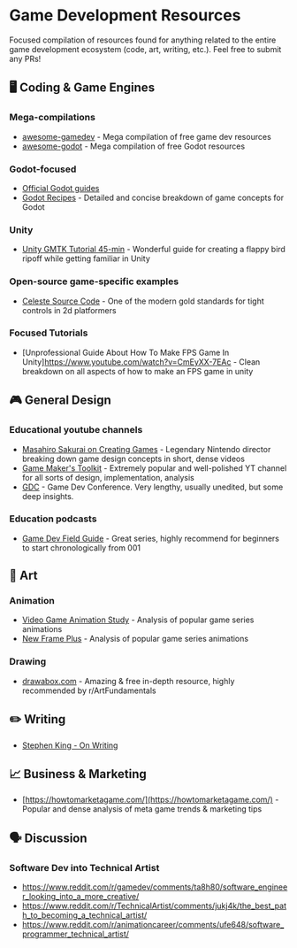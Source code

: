 # Game Development Resources

Focused compilation of resources found for anything related to the entire game development ecosystem (code, art, writing, etc.). Feel free to submit any PRs!

## 🖥️ Coding & Game Engines

### Mega-compilations
- [awesome-gamedev](https://github.com/Calinou/awesome-gamedev) - Mega compilation of free game dev resources
- [awesome-godot](https://github.com/godotengine/awesome-godot) - Mega compilation of free Godot resources

### Godot-focused

- [Official Godot guides](https://docs.godotengine.org/en/stable/getting_started/introduction/index.html)
- [Godot Recipes](https://kidscancode.org/godot_recipes/3.x/) - Detailed and concise breakdown of game concepts for Godot

### Unity
- [Unity GMTK Tutorial 45-min](https://www.youtube.com/watch?v=XtQMytORBmM) - Wonderful guide for creating a flappy bird ripoff while getting familiar in Unity

### Open-source game-specific examples
- [Celeste Source Code](https://github.com/NoelFB/Celeste) - One of the modern gold standards for tight controls in 2d platformers

### Focused Tutorials
- [Unprofessional Guide About How To Make FPS Game In Unity]https://www.youtube.com/watch?v=CmEyXX-7EAc - Clean breakdown on all aspects of how to make an FPS game in unity


## :video_game: General Design

### Educational youtube channels
- [Masahiro Sakurai on Creating Games](https://www.youtube.com/@sora_sakurai_en) - Legendary Nintendo director breaking down game design concepts in short, dense videos
- [Game Maker's Toolkit](https://www.youtube.com/@GMTK) - Extremely popular and well-polished YT channel for all sorts of design, implementation, analysis
- [GDC](https://www.youtube.com/@Gdconf) - Game Dev Conference. Very lengthy, usually unedited, but some deep insights.

### Education podcasts
- [Game Dev Field Guide](https://open.spotify.com/show/7MHCdZLUyHLjmb3zc2XmJR?si=d3d220bccc314218) - Great series, highly recommend for beginners to start chronologically from 001


## 🎨 Art

### Animation
- [Video Game Animation Study](https://www.youtube.com/@VideoGameAnimationStudy) - Analysis of popular game series animations
- [New Frame Plus](https://www.youtube.com/@NewFramePlus) - Analysis of popular game series animations


### Drawing
- [drawabox.com](https://drawabox.com/) - Amazing & free in-depth resource, highly recommended by r/ArtFundamentals

## ✏️ Writing
- [Stephen King - On Writing](https://www.goodreads.com/book/show/10569.On_Writing)


## 📈 Business & Marketing

- [https://howtomarketagame.com/](https://howtomarketagame.com/) - Popular and dense analysis of meta game trends & marketing tips

## 🗣️ Discussion

### Software Dev into Technical Artist
- https://www.reddit.com/r/gamedev/comments/ta8h80/software_engineer_looking_into_a_more_creative/
- https://www.reddit.com/r/TechnicalArtist/comments/jukj4k/the_best_path_to_becoming_a_technical_artist/
- https://www.reddit.com/r/animationcareer/comments/ufe648/software_programmer_technical_artist/


